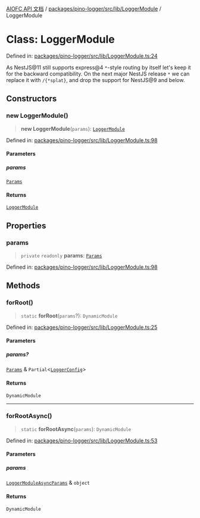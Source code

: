 [AIOFC API 文档](../../../../../../index.md) / [packages/pino-logger/src/lib/LoggerModule](../index.md) / LoggerModule

# Class: LoggerModule

Defined in: [packages/pino-logger/src/lib/LoggerModule.ts:24](https://github.com/aiofc-nx/aiofc-nx-20250117/blob/67a7c164367a9389d2ffea309275a0822750a8a2/packages/pino-logger/src/lib/LoggerModule.ts#L24)

As NestJS@11 still supports express@4 `*`-style routing by itself let's keep
it for the backward compatibility. On the next major NestJS release `*` we
can replace it with `/{*splat}`, and drop the support for NestJS@9 and below.

## Constructors

### new LoggerModule()

> **new LoggerModule**(`params`): [`LoggerModule`](LoggerModule.md)

Defined in: [packages/pino-logger/src/lib/LoggerModule.ts:98](https://github.com/aiofc-nx/aiofc-nx-20250117/blob/67a7c164367a9389d2ffea309275a0822750a8a2/packages/pino-logger/src/lib/LoggerModule.ts#L98)

#### Parameters

##### params

[`Params`](../../params/interfaces/Params.md)

#### Returns

[`LoggerModule`](LoggerModule.md)

## Properties

### params

> `private` `readonly` **params**: [`Params`](../../params/interfaces/Params.md)

Defined in: [packages/pino-logger/src/lib/LoggerModule.ts:98](https://github.com/aiofc-nx/aiofc-nx-20250117/blob/67a7c164367a9389d2ffea309275a0822750a8a2/packages/pino-logger/src/lib/LoggerModule.ts#L98)

## Methods

### forRoot()

> `static` **forRoot**(`params`?): `DynamicModule`

Defined in: [packages/pino-logger/src/lib/LoggerModule.ts:25](https://github.com/aiofc-nx/aiofc-nx-20250117/blob/67a7c164367a9389d2ffea309275a0822750a8a2/packages/pino-logger/src/lib/LoggerModule.ts#L25)

#### Parameters

##### params?

[`Params`](../../params/interfaces/Params.md) & `Partial`\<[`LoggerConfig`](../../interfaces/logger.config/interfaces/LoggerConfig.md)\>

#### Returns

`DynamicModule`

***

### forRootAsync()

> `static` **forRootAsync**(`params`): `DynamicModule`

Defined in: [packages/pino-logger/src/lib/LoggerModule.ts:53](https://github.com/aiofc-nx/aiofc-nx-20250117/blob/67a7c164367a9389d2ffea309275a0822750a8a2/packages/pino-logger/src/lib/LoggerModule.ts#L53)

#### Parameters

##### params

[`LoggerModuleAsyncParams`](../../params/interfaces/LoggerModuleAsyncParams.md) & `object`

#### Returns

`DynamicModule`
